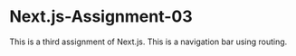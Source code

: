 # Next.js-Assignment-03
This is a third assignment of Next.js. This is a navigation bar using routing.
